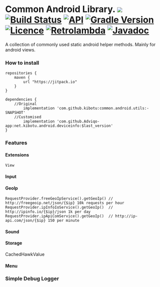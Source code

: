 # Common Android Library. [![](https://jitpack.io/v/kibotu/common.android.utils.svg)](https://jitpack.io/#kibotu/common.android.utils) [![Build Status](https://travis-ci.org/kibotu/common.android.utils.svg)](https://travis-ci.org/kibotu/common.android.utils)  [![API](https://img.shields.io/badge/API-15%2B-brightgreen.svg?style=flat)](https://android-arsenal.com/api?level=15)  [![Gradle Version](https://img.shields.io/badge/gradle-3.1-green.svg)](https://docs.gradle.org/current/release-notes)  [![Licence](https://img.shields.io/badge/licence-Apache-blue.svg)](http://www.apache.org/licenses/LICENSE-2.0) [![Retrolambda](https://img.shields.io/badge/java-8-green.svg)](https://github.com/evant/gradle-retrolambda) [![Javadoc](https://img.shields.io/badge/javadoc-SNAPSHOT-green.svg)](https://jitpack.io/com/github/kibotu/common.android.utils/develop-SNAPSHOT/javadoc/index.html)

A collection of commonly used static android helper methods. Mainly for android views.

### How to install
	
	repositories {
	    maven {
	        url "https://jitpack.io"
	    }
	}
		
	dependencies {
	    //Original
            implementation 'com.github.kibotu:common.android.utils:-SNAPSHOT'
	    //Customised
            implementation 'com.github.Adviqo-app:net.kibotu.android.deviceinfo:$last_version'
    }
    

### Features

#### Extensions
    
    View

#### Input
#### GeoIp

    RequestProvider.freeGeoIpService().getGeoIp() // http://freegeoip.net/json/{$ip} 10k requests per hour
    RequestProvider.ipInfoIoService().getGeoIp()  // http://ipinfo.io/{$ip}/json 1k per day
    RequestProvider.ipApiComService().getGeoIp()  // http://ip-api.com/json/{$ip} 150 per minute

#### Sound
#### Storage

CachedHawkValue

#### Menu
    
### Simple Debug Logger
